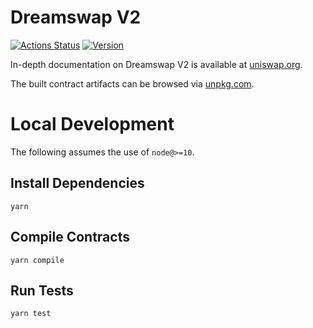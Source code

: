 # Dreamswap V2

[![Actions Status](https://github.com/Dreamswap/uniswap-v2-core/workflows/CI/badge.svg)](https://github.com/Dreamswap/uniswap-v2-core/actions)
[![Version](https://img.shields.io/npm/v/uniswap/v2-core)](https://www.npmjs.com/package/uniswap/v2-core)

In-depth documentation on Dreamswap V2 is available at [uniswap.org](https://uniswap.org/docs).

The built contract artifacts can be browsed via [unpkg.com](https://unpkg.com/browse/uniswap/v2-core@latest/).

# Local Development

The following assumes the use of `node@>=10`.

## Install Dependencies

`yarn`

## Compile Contracts

`yarn compile`

## Run Tests

`yarn test`
